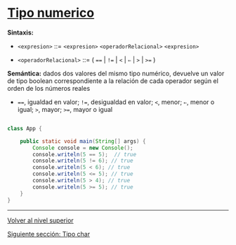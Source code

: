 # [Tipo numerico](../u1numericType/)






**Sintaxis:**

- `<expresion>` ::= `<expresion>` `<operadorRelacional>` `<expresion>`

- `<operadorRelacional>` ::= ( `==` | `!=` | `<` | `⇐` | `>` | `>=` )

**Semántica:** dados dos valores del mismo tipo numérico, devuelve un valor de tipo boolean correspondiente a la relación de cada operador según el orden de los números reales

- `==`, igualdad en valor; `!=`, desigualdad en valor; `<`, menor; `⇐`, menor o igual; `>`, mayor; `>=`, mayor o igual



```java

class App {

    public static void main(String[] args) {
        Console console = new Console();
        console.writeln(5 == 5);  // true
        console.writeln(5 != 6); // true
        console.writeln(5 < 6); // true
        console.writeln(5 <= 5); // true
        console.writeln(5 > 4); // true
        console.writeln(5 >= 5); // true
    }
}
```




---

[Volver al nivel superior](../README.md)

[Siguiente sección: Tipo char](../u2charType/README.md)
